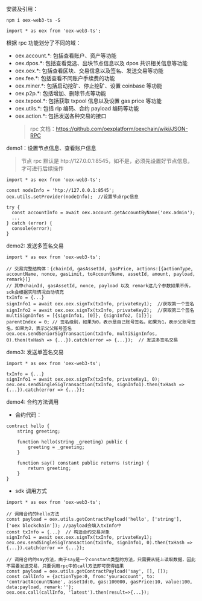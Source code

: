 安装及引用：

```
npm i oex-web3-ts -S

import * as oex from 'oex-web3-ts';
```

根据 rpc 功能划分了不同的域：

- oex.account.\*: 包括查看账户、资产等功能
- oex.dpos.\*: 包括查看竞选、出块节点信息以及 dpos 共识相关信息等功能
- oex.oex.\*: 包括查看区块、交易信息以及签名、发送交易等功能
- oex.fee.\*: 包括查看不同账户手续费的功能
- oex.miner.\*: 包括启动挖矿、停止挖矿、设置 coinbase 等功能
- oex.p2p.\*: 包括增加、删除节点等功能
- oex.txpool.\*: 包括获取 txpool 信息以及设置 gas price 等功能
- oex.utils.\*: 包括 rlp 编码、合约 payload 编码等功能
- oex.action.\*: 包括发送各种交易的接口
  > rpc 文档：https://github.com/oexplatform/oexchain/wiki/JSON-RPC

demo1：设置节点信息、查看账户信息

> 节点 rpc 默认是 htp://127.0.0.1:8545，如不是，必须先设置好节点信息，才可进行后续操作

```
import * as oex from 'oex-web3-ts';

const nodeInfo = 'htp://127.0.0.1:8545';
oex.utils.setProvider(nodeInfo);  //设置节点rpc信息

try {
  const accountInfo = await oex.account.getAccountByName('oex.admin');
  ...
} catch (error) {
  console(error);
}

```

demo2: 发送多签名交易

```
import * as oex from 'oex-web3-ts';

// 交易完整结构体：{chainId, gasAssetId, gasPrice, actions:[{actionType, accountName, nonce, gasLimit, toAccountName, assetId, amount, payload, remark}]}
// 其中chainId, gasAssetId, nonce, payload 以及 remark这几个参数如果不传，sdk会根据实际情况自动填充
txInfo = {...}
signInfo1 = await oex.oex.signTx(txInfo, privateKey1);  //获取第一个签名
signInfo2 = await oex.oex.signTx(txInfo, privateKey2);  //获取第二个签名
multiSignInfos = [{signInfo1, [0]}, {signInfo2, [1]}];
parentIndex = 0; // 签名级别，如果为0，表示是自己账号签名，如果为1，表示父账号签名，如果为2，表示父父账号签名
oex.oex.sendSeniorSigTransaction(txInfo, multiSignInfos, 0).then(txHash => {...}).catch(error => {...});  // 发送多签名交易
```

demo3: 发送单签名交易

```
import * as oex from 'oex-web3-ts';

txInfo = {...}
signInfo1 = await oex.oex.signTx(txInfo, privateKey1, 0);
oex.oex.sendSingleSigTransaction(txInfo, signInfo1).then(txHash => {...}).catch(error => {...});
```

demo4: 合约方法调用

- 合约代码：

```
contract hello {
    string greeting;

    function hello(string _greeting) public {
        greeting = _greeting;
    }

    function say() constant public returns (string) {
        return greeting;
    }
}
```

- sdk 调用方式

```
import * as oex from 'oex-web3-ts';

// 调用合约的hello方法
const payload = oex.utils.getContractPayload('hello', ['string'], ['oex blockchain']); //payload会填入txInfo中
const txInfo = {...}  // 构造合约交易对象
signInfo1 = await oex.oex.signTx(txInfo, privateKey1);
oex.oex.sendSingleSigTransaction(txInfo, signInfo1, 0).then(txHash => {...}).catch(error => {...});

// 调用合约的say方法，由于say是一个constant类型的方法，只需要从链上读取数据，因此不需要发送交易，只要调用rpc中的call方法即可获得结果
const payload = oex.utils.getContractPayload('say', [], []);
const callInfo = {actionType:0, from:'youraccount', to: 'contractAccountName', assetId:0, gas:100000, gasPrice:10, value:100, data:payload, remark:''};
oex.oex.call(callInfo, 'latest').then(result=>{...});
```
